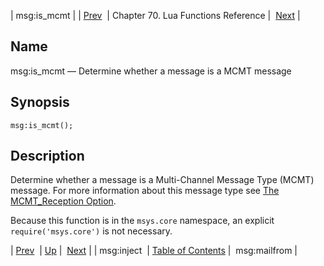 | msg:is_mcmt |
| [Prev](lua.ref.msg_inject)  | Chapter 70. Lua Functions Reference |  [Next](lua.ref.msg_mailfrom) |

<a name="lua.ref.msg_is_mcmt"></a>
## Name

msg:is_mcmt — Determine whether a message is a MCMT message

<a name="idp16820096"></a>
## Synopsis

`msg:is_mcmt();`

<a name="idp16822336"></a>
## Description

Determine whether a message is a Multi-Channel Message Type (MCMT) message. For more information about this message type see [The MCMT_Reception Option](https://support.messagesystems.com/docs/web-mobility/mm7.mcmt_reception).

Because this function is in the `msys.core` namespace, an explicit `require('msys.core')` is not necessary.

| [Prev](lua.ref.msg_inject)  | [Up](lua.function.details) |  [Next](lua.ref.msg_mailfrom) |
| msg:inject  | [Table of Contents](index) |  msg:mailfrom |

